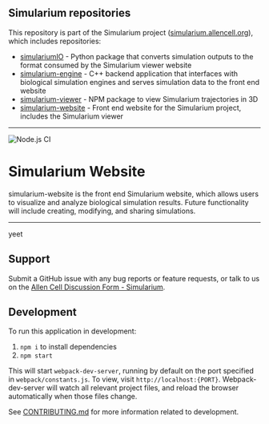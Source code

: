 ## Simularium repositories
This repository is part of the Simularium project ([simularium.allencell.org](https://simularium.allencell.org)), which includes repositories:
- [simulariumIO](https://github.com/allen-cell-animated/simulariumio) - Python package that converts simulation outputs to the format consumed by the Simularium viewer website
- [simularium-engine](https://github.com/allen-cell-animated/simularium-engine) - C++ backend application that interfaces with biological simulation engines and serves simulation data to the front end website
- [simularium-viewer](https://github.com/allen-cell-animated/simularium-viewer) - NPM package to view Simularium trajectories in 3D
- [simularium-website](https://github.com/allen-cell-animated/simularium-website) - Front end website for the Simularium project, includes the Simularium viewer

---

![Node.js CI](https://github.com/allen-cell-animated/simularium-website/workflows/Node.js%20CI/badge.svg)

# Simularium Website

simularium-website is the front end Simularium website, which allows users to visualize and analyze biological simulation results. Future functionality will include creating, modifying, and sharing simulations.

---

yeet

## Support

Submit a GitHub issue with any bug reports or feature requests, or talk to us on the [Allen Cell Discussion Form - Simularium][community].

[community]: https://forum.allencell.org/c/software-code/simularium/

## Development

To run this application in development: 

1. `npm i` to install dependencies 
2. `npm start`

This will start `webpack-dev-server`, running by default
on the port specified in `webpack/constants.js`. To view, visit `http://localhost:{PORT}`. Webpack-dev-server will watch all relevant project files, and reload the browser automatically when those files change.

See [CONTRIBUTING.md](CONTRIBUTING.md) for more information related to development.
